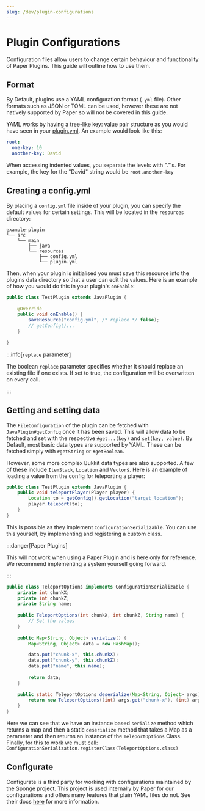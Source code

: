 ```yaml
---
slug: /dev/plugin-configurations
---
```


# Plugin Configurations

Configuration files allow users to change certain behaviour and functionality of Paper Plugins. This guide will outline how to use them.

## Format

By Default, plugins use a YAML configuration format (`.yml` file). Other formats such as JSON or TOML can be used, however these are not natively supported by Paper so will not be covered in this guide.

YAML works by having a tree-like key: value pair structure as you would have seen in your [plugin.yml](../getting-started/plugin-yml.md). An example would look like this:

```yaml
root:
  one-key: 10
  another-key: David
```

When accessing indented values, you separate the levels with "."'s. For example, the key for the "David" string would be `root.another-key`

## Creating a config.yml

By placing a `config.yml` file inside of your plugin, you can specify the default values for certain settings. This will be located in the `resources` directory:
```
example-plugin
└── src
    └── main
        ├── java
        └── resources
            ├── config.yml
            └── plugin.yml
```

Then, when your plugin is initialised you must save this resource into the plugins data directory so that a user can edit the values. 
Here is an example of how you would do this in your plugin's `onEnable`:

```java
public class TestPlugin extends JavaPlugin {
    
    @Override
    public void onEnable() {
        saveResource("config.yml", /* replace */ false);
        // getConfig()...
    }
    
}
```

:::info[`replace` parameter]

The boolean `replace` parameter specifies whether it should replace an existing file if one exists. 
If set to true, the configuration will be overwritten on every call.

:::

## Getting and setting data

The `FileConfiguration` of the plugin can be fetched with `JavaPlugin#getConfig` once it has been saved. This will allow
data to be fetched and set with the respective `#get...(key)` and `set(key, value)`. By Default, most basic data types are supported
by YAML. These can be fetched simply with `#getString` or `#getBoolean`. 

However, some more complex Bukkit data types are also supported. A few of these include `ItemStack`, `Location` and `Vector`s. 
Here is an example of loading a value from the config for teleporting a player:

```java
public class TestPlugin extends JavaPlugin {
    public void teleportPlayer(Player player) {
        Location to = getConfig().getLocation("target_location");
        player.teleport(to);
    }
}
```

This is possible as they implement `ConfigurationSerializable`. You can use this yourself, by implementing and registering a custom class.

:::danger[Paper Plugins]

This will not work when using a Paper Plugin and is here only for reference. We recommend implementing a system yourself going forward.

:::

```java
public class TeleportOptions implements ConfigurationSerializable {
    private int chunkX;
    private int chunkZ;
    private String name;
    
    public TeleportOptions(int chunkX, int chunkZ, String name) {
        // Set the values
    }
    
    public Map<String, Object> serialize() {
        Map<String, Object> data = new HashMap();

        data.put("chunk-x", this.chunkX);
        data.put("chunk-y", this.chunkZ);
        data.put("name", this.name);
        
        return data;
    }
    
    public static TeleportOptions deserialize(Map<String, Object> args) {
        return new TeleportOptions((int) args.get("chunk-x"), (int) args.get("chunk-x"), (String) args.get("name"));
    }
}
```

Here we can see that we have an instance based `serialize` method which returns a map and then a static `deserialize` 
method that takes a Map as a parameter and then returns an instance of the `TeleportOptions` Class. Finally, for this to work we must call:
`ConfigurationSerialization.registerClass(TeleportOptions.class)`

## Configurate

Configurate is a third party for working with configurations maintained by the Sponge project. This project is used internally by Paper
for our configurations and offers many features that plain YAML files do not. See their docs [here](TODO) for more information.
